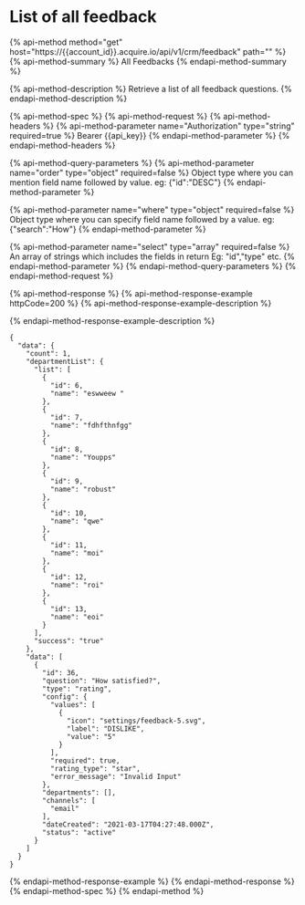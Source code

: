 # List of all feedback

{% api-method method="get" host="https://{{account\_id}}.acquire.io/api/v1/crm/feedback" path="" %}
{% api-method-summary %}
All Feedbacks
{% endapi-method-summary %}

{% api-method-description %}
Retrieve a list of all feedback questions. 
{% endapi-method-description %}

{% api-method-spec %}
{% api-method-request %}
{% api-method-headers %}
{% api-method-parameter name="Authorization" type="string" required=true %}
Bearer {{api\_key}}
{% endapi-method-parameter %}
{% endapi-method-headers %}

{% api-method-query-parameters %}
{% api-method-parameter name="order" type="object" required=false %}
Object type where you can mention field name followed by value. eg: {"id":"DESC"}
{% endapi-method-parameter %}

{% api-method-parameter name="where" type="object" required=false %}
Object type where you can specify field name followed by a value. eg: {"search":"How"}
{% endapi-method-parameter %}

{% api-method-parameter name="select" type="array" required=false %}
An array of strings which includes the fields in return Eg: "id","type" etc.
{% endapi-method-parameter %}
{% endapi-method-query-parameters %}
{% endapi-method-request %}

{% api-method-response %}
{% api-method-response-example httpCode=200 %}
{% api-method-response-example-description %}

{% endapi-method-response-example-description %}

```
{
  "data": {
    "count": 1,
    "departmentList": {
      "list": [
        {
          "id": 6,
          "name": "eswweew "
        },
        {
          "id": 7,
          "name": "fdhfthnfgg"
        },
        {
          "id": 8,
          "name": "Youpps"
        },
        {
          "id": 9,
          "name": "robust"
        },
        {
          "id": 10,
          "name": "qwe"
        },
        {
          "id": 11,
          "name": "moi"
        },
        {
          "id": 12,
          "name": "roi"
        },
        {
          "id": 13,
          "name": "eoi"
        }
      ],
      "success": "true"
    },
    "data": [
      {
        "id": 36,
        "question": "How satisfied?",
        "type": "rating",
        "config": {
          "values": [
            {
              "icon": "settings/feedback-5.svg",
              "label": "DISLIKE",
              "value": "5"
            }
          ],
          "required": true,
          "rating_type": "star",
          "error_message": "Invalid Input"
        },
        "departments": [],
        "channels": [
          "email"
        ],
        "dateCreated": "2021-03-17T04:27:48.000Z",
        "status": "active"
      }
    ]
  }
}
```
{% endapi-method-response-example %}
{% endapi-method-response %}
{% endapi-method-spec %}
{% endapi-method %}



